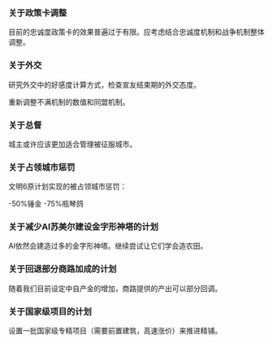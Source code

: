 ### 关于政策卡调整

目前的忠诚度政策卡的效果普遍过于有限。应考虑结合忠诚度机制和战争机制整体调整。

### 关于外交

研究外交中的好感度计算方式，检查宣友结束期的外交态度。

重新调整不满机制的数值和同盟机制。

### 关于总督

城主或许应该更加适合管理被征服城市。

### 关于占领城市惩罚

文明6原计划实现的被占领城市惩罚：

-50%锤金 -75%瓶琴鸽

### 关于减少AI苏美尔建设金字形神塔的计划

AI依然会建造过多的金字形神塔。继续尝试让它们学会造农田。

### 关于回退部分商路加成的计划

随着我们目前设定中自产金的增加，商路提供的产出可以部分回调。

### 关于国家级项目的计划

设置一批国家级专精项目（需要前置建筑，高速涨价）来推进精铺。
